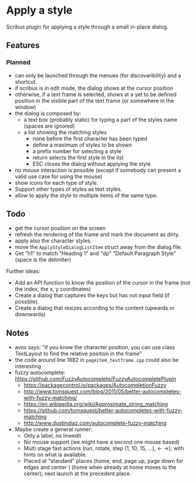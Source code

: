 # Apply a style

Scribus plugin for applying a style through a small in-place dialog.

## Features

### Planned

- can only be launched through the menues (for discovaribility) and a shortcut.
- if scribus is in edit mode, the dialog shows at the cursor position
- otherwise, if a text frame is selected, shows at a yet to be defined position in the visible part of the text frame (or somewhere in the window)
- the dialog is composed by:
  - a text box (probably static) for typing a part of the styles name (spaces are ignored)
  - a list showing the matching styles
    - none before the first character has been typed
    - define a maximum of styles to be shown
    - a prefix number for selecting a style
    - return selects the first style in the list
    - ESC closes the dialog without applying the style
- no mouse interaction is possible (except if somebody can present a valid use case for using the mouse)
- show icons for each type of style.
- Support other types of styles as text styles.
- allow to apply the style to multiple items of the same type.

## Todo

- get the cursor position on the screen
- refresh the rendering of the frame and mark the document as dirty.
- apply also the character styles.
- move the `ApplyStyleDialogListItem` struct away from the dialog file.
- Get "h1" to match "Heading 1" and "dp" "Default Paragraph Style" (space is the delimiter)

Further ideas:

- Add an API function to know the position of the cursor in the frame (not the index, the x, y coordinates)
- Create a dialog that captures the keys but has not input field (if possible).
- Create a dialog that resizes according to the content (upwards or downwards)

## Notes

- avox says: "if you know the character position, you can use class TextLayout to find the relative position in the frame"
- the code around line 1882 in `pageitem_textframe.cpp` could also be interesting
- fuzzy autocomplete: <https://github.com/FuzzyAutocomplete/FuzzyAutocompletePlugin>
  - https://packagecontrol.io/packages/AutocompletionFuzzy
  - http://www.tomsquest.com/blog/2011/05/better-autocompletes-with-fuzzy-matching/
  - https://en.wikipedia.org/wiki/Approximate_string_matching
  - https://github.com/tomsquest/better-autocompletes-with-fuzzy-matching
  - http://www.dustindiaz.com/autocomplete-fuzzy-matching
- Maybe create a general runner:
  - Only a label, no lineedit
  - No mouse support (we might have a second one mouse based)
  - Multi stage fast actions (run, rotate, step (1, 10, 15, ...), ← →); with hints on what is available.
  - Placed at "standard" places (home, end, page up, page down for edges and center (  (home when already at home moves to the center); next launch at the precedent place.
